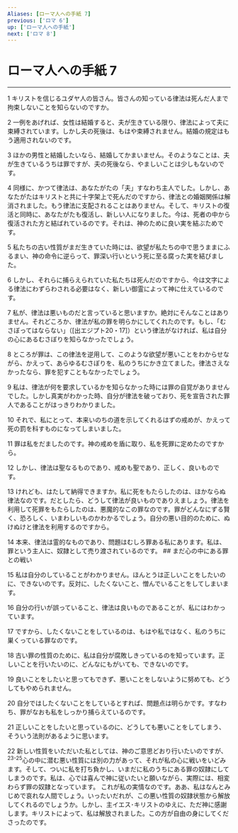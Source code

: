 ```yaml
---
Aliases: [ローマ人への手紙 7]
previous: ['ロマ 6']
up: ['ローマ人への手紙']
next: ['ロマ 8']
---
```

# ローマ人への手紙 7

***




1 
キリストを信じるユダヤ人の皆さん。皆さんの知っている律法は死んだ人まで拘束しないことを知らないのですか。 



2 
一例をあげれば、女性は結婚すると、夫が生きている限り、律法によって夫に束縛されています。しかし夫の死後は、もはや束縛されません。結婚の規定はもう適用されないのです。 



3 
ほかの男性と結婚したいなら、結婚してかまいません。そのようなことは、夫が生きているうちは罪ですが、夫の死後なら、やましいことは少しもないのです。 



4 
同様に、かつて律法は、あなたがたの「夫」すなわち主人でした。しかし、あなたがたはキリストと共に十字架上で死んだのですから、律法との婚姻関係は解消されました。もう律法に支配されることはありません。そして、キリストの復活と同時に、あなたがたも復活し、新しい人になりました。今は、死者の中から復活された方と結ばれているのです。それは、神のために良い実を結ぶためです。 



5 
私たちの古い性質がまだ生きていた時には、欲望が私たちの中で思うままにふるまい、神の命令に逆らって、罪深い行いという死に至る腐った実を結びました。 



6 
しかし、それらに捕らえられていた私たちは死んだのですから、今は文字による律法にわずらわされる必要はなく、新しい御霊によって神に仕えているのです。 



7 
私が、律法は悪いものだと言っていると思いますか。絶対にそんなことはありません。それどころか、律法が私の罪を明らかにしてくれたのです。もし、「むさぼってはならない」（[出エジプト20・17]）という律法がなければ、私は自分の心にあるむさぼりを知らなかったでしょう。 



8 
ところが罪は、この律法を逆用して、このような欲望が悪いことをわからせながら、かえって、あらゆるむさぼりを、私のうちにかき立てました。律法さえなかったなら、罪を犯すこともなかったでしょう。 



9 
私は、律法が何を要求しているかを知らなかった時には罪の自覚がありませんでした。しかし真実がわかった時、自分が律法を破っており、死を宣告された罪人であることがはっきりわかりました。 



10 
それで、私にとって、本来いのちの道を示してくれるはずの戒めが、かえって死の罰を科すものになってしまいました。 



11 
罪は私をだましたのです。神の戒めを盾に取り、私を死罪に定めたのですから。 



12 
しかし、律法は聖なるものであり、戒めも聖であり、正しく、良いものです。 



13 
けれども、はたして納得できますか。私に死をもたらしたのは、ほかならぬ律法なのです。だとしたら、どうして律法が良いものでありえましょう。律法を利用して死罪をもたらしたのは、悪魔的なこの罪なのです。罪がどんなにずる賢く、恐ろしく、いまわしいものかわかるでしょう。自分の悪い目的のために、ぬけぬけと律法を利用するのですから。 



14 
本来、律法は霊的なものであり、問題はむしろ罪ある私にあります。私は、罪という主人に、奴隷として売り渡されているのです。 ## まだ心の中にある罪との戦い 



15 
私は自分のしていることがわかりません。ほんとうは正しいことをしたいのに、できないのです。反対に、したくないこと、憎んでいることをしてしまいます。 



16 
自分の行いが誤っていること、律法は良いものであることが、私にはわかっています。 



17 
ですから、したくないことをしているのは、もはや私ではなく、私のうちに巣くっている罪なのです。 



18 
古い罪の性質のために、私は自分が腐敗しきっているのを知っています。正しいことを行いたいのに、どんなにもがいても、できないのです。 



19 
良いことをしたいと思ってもできず、悪いことをしないように努めても、どうしてもやめられません。 



20 
自分ではしたくないことをしているとすれば、問題点は明らかです。すなわち、罪がなおも私をしっかり捕らえているのです。 



21 
正しいことをしたいと思っているのに、どうしても悪いことをしてしまう、そういう法則があるように思います。 



22 
新しい性質をいただいた私としては、神のご意思どおり行いたいのですが、 <sup class="versenum">23-25</sup>心の中に潜む悪い性質には別の力があって、それが私の心に戦いをいどみます。そして、ついに私を打ち負かし、いまだに私のうちにある罪の奴隷にしてしまうのです。私は、心では喜んで神に従いたいと願いながら、実際には、相変わらず罪の奴隷となっています。 これが私の実情なのです。ああ、私はなんとみじめで哀れな人間でしょう。いったいだれが、この悪い性質の奴隷状態から解放してくれるのでしょうか。しかし、主イエス･キリストのゆえに、ただ神に感謝します。キリストによって、私は解放されました。この方が自由の身にしてくださったのです。
